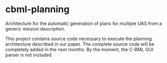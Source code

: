 cbml-planning
=============

Architecture for the automatic generation of plans for multiple UAS from a generic mission description.

This project contains source code necessary to execute the planning architecture described in our paper. The complete source code will be completely added in the next months.
By the moment, the C-BML GUI parser is not included.
